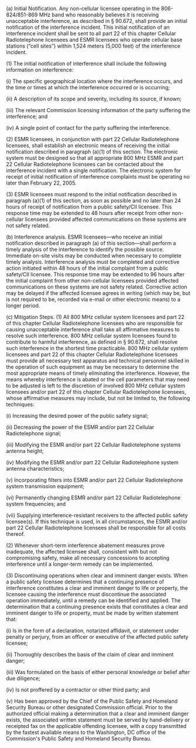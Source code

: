 (a) Initial Notification. Any non-cellular licensee operating in the 806-824/851-869 MHz band who reasonably believes it is receiving unacceptable interference, as described in § 90.672, shall provide an initial notification of the interference incident. This initial notification of an interference incident shall be sent to all part 22 of this chapter Cellular Radiotelephone licensees and ESMR licensees who operate cellular base stations (“cell sites”) within 1,524 meters (5,000 feet) of the interference incident.

(1) The initial notification of interference shall include the following information on interference:

(i) The specific geographical location where the interference occurs, and the time or times at which the interference occurred or is occurring;

(ii) A description of its scope and severity, including its source, if known;

(iii) The relevant Commission licensing information of the party suffering the interference; and

(iv) A single point of contact for the party suffering the interference.

(2) ESMR licensees, in conjunction with part 22 Cellular Radiotelephone licensees, shall establish an electronic means of receiving the initial notification described in paragraph (a)(1) of this section. The electronic system must be designed so that all appropriate 800 MHz ESMR and part 22 Cellular Radiotelephone licensees can be contacted about the interference incident with a single notification. The electronic system for receipt of initial notification of interference complaints must be operating no later than February 22, 2005.

(3) ESMR licensees must respond to the initial notification described in paragraph (a)(1) of this section, as soon as possible and no later than 24 hours of receipt of notification from a public safety/CII licensee. This response time may be extended to 48 hours after receipt from other non-cellular licensees provided affected communications on these systems are not safety related.

(b) Interference analysis. ESMR licensees—who receive an initial notification described in paragraph (a) of this section—shall perform a timely analysis of the interference to identify the possible source. Immediate on-site visits may be conducted when necessary to complete timely analysis. Interference analysis must be completed and corrective action initiated within 48 hours of the initial complaint from a public safety/CII licensee. This response time may be extended to 96 hours after the initial complaint from other non-cellular licensees provided affected communications on these systems are not safety related. Corrective action may be delayed if the affected licensee agrees in writing (which may be, but is not required to be, recorded via e-mail or other electronic means) to a longer period.

(c) Mitigation Steps. (1) All 800 MHz cellular system licensees and part 22 of this chapter Cellular Radiotelephone licensees who are responsible for causing unacceptable interference shall take all affirmative measures to resolve such interference. 800 MHz cellular system licensees found to contribute to harmful interference, as defined in § 90.672, shall resolve such interference in the shortest time practicable. 800 MHz cellular system licensees and part 22 of this chapter Cellular Radiotelephone licensees must provide all necessary test apparatus and technical personnel skilled in the operation of such equipment as may be necessary to determine the most appropriate means of timely eliminating the interference. However, the means whereby interference is abated or the cell parameters that may need to be adjusted is left to the discretion of involved 800 MHz cellular system licensees and/or part 22 of this chapter Cellular Radiotelephone licensees, whose affirmative measures may include, but not be limited to, the following techniques:

(i) Increasing the desired power of the public safety signal;

(ii) Decreasing the power of the ESMR and/or part 22 Cellular Radiotelephone signal;

(iii) Modifying the ESMR and/or part 22 Cellular Radiotelephone systems antenna height;

(iv) Modifying the ESMR and/or part 22 Cellular Radiotelephone system antenna characteristics;

(v) Incorporating filters into ESMR and/or part 22 Cellular Radiotelephone system transmission equipment;

(vi) Permanently changing ESMR and/or part 22 Cellular Radiotelephone system frequencies; and

(vii) Supplying interference-resistant receivers to the affected public safety licensee(s). If this technique is used, in all circumstances, the ESMR and/or part 22 Cellular Radiotelephone licensees shall be responsible for all costs thereof.

(2) Whenever short-term interference abatement measures prove inadequate, the affected licensee shall, consistent with but not compromising safety, make all necessary concessions to accepting interference until a longer-term remedy can be implemented.

(3) Discontinuing operations when clear and imminent danger exists. When a public safety licensee determines that a continuing presence of interference constitutes a clear and imminent danger to life or property, the licensee causing the interference must discontinue the associated operation immediately, until a remedy can be identified and applied. The determination that a continuing presence exists that constitutes a clear and imminent danger to life or property, must be made by written statement that:

(i) Is in the form of a declaration, notarized affidavit, or statement under penalty or perjury, from an officer or executive of the affected public safety licensee;

(ii) Thoroughly describes the basis of the claim of clear and imminent danger;

(iii) Was formulated on the basis of either personal knowledge or belief after due diligence;

(iv) Is not proffered by a contractor or other third party; and
                                

(v) Has been approved by the Chief of the Public Safety and Homeland Security Bureau or other designated Commission official. Prior to the authorized official making a determination that a clear and imminent danger exists, the associated written statement must be served by hand-delivery or receipted fax on the applicable offending licensee, with a copy transmitted by the fastest available means to the Washington, DC office of the Commission's Public Safety and Homeland Security Bureau.

